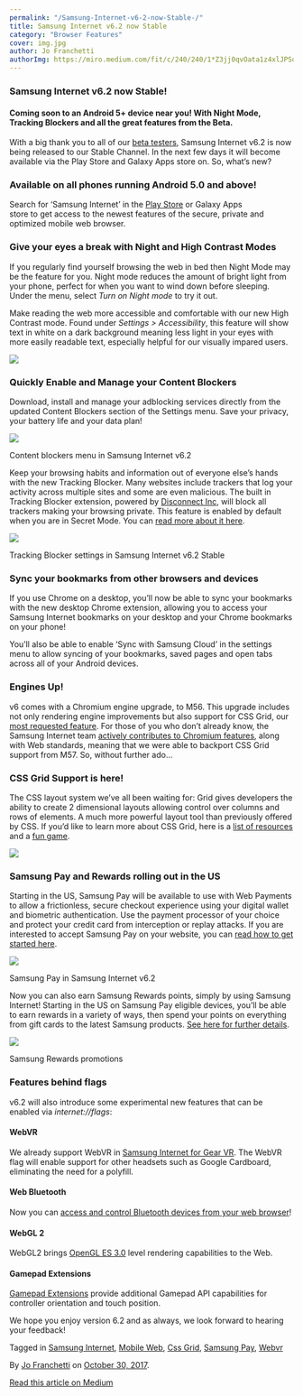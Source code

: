 ```yaml
---
permalink: "/Samsung-Internet-v6-2-now-Stable-/"
title: Samsung Internet v6.2 now Stable
category: "Browser Features"
cover: img.jpg
author: Jo Franchetti
authorImg: https://miro.medium.com/fit/c/240/240/1*Z3jj0qvOata1z4xlJPSqOA.jpeg
---
```


### Samsung Internet v6.2 now Stable!

#### Coming soon to an Android 5+ device near you! With Night Mode, Tracking Blockers and all the great features from the Beta.

With a big thank you to all of our [beta testers](https://medium.com/samsung-internet-dev/big-news-for-our-new-samsung-internet-beta-v6-2-6199b6743cb9), Samsung Internet v6.2 is now being released to our Stable Channel. In the next few days it will become available via the Play Store and Galaxy Apps store on. So, what’s new?

### Available on all phones running Android 5.0 and above!

Search for ‘Samsung Internet’ in the [Play Store](https://play.google.com/store/apps/details?id=com.sec.android.app.sbrowser) or Galaxy Apps  
store to get access to the newest features of the secure, private and optimized mobile web browser.

### Give your eyes a break with Night and High Contrast Modes

If you regularly find yourself browsing the web in bed then Night Mode may be the feature for you. Night mode reduces the amount of bright light from your phone, perfect for when you want to wind down before sleeping. Under the menu, select _Turn on Night mode_ to try it out.

Make reading the web more accessible and comfortable with our new High Contrast mode. Found under _Settings > Accessibility_, this feature will show text in white on a dark background meaning less light in your eyes with more easily readable text, especially helpful for our visually impared users.

![](https://cdn-images-1.medium.com/max/800/1*IXqZCs6Ot0NaO26a5VJh-Q.png)

### Quickly Enable and Manage your Content Blockers

Download, install and manage your adblocking services directly from the updated Content Blockers section of the Settings menu. Save your privacy, your battery life and your data plan!

![](https://cdn-images-1.medium.com/max/800/1*TlagA8jaF8wGWDhAfaad0Q.png)

Content blockers menu in Samsung Internet v6.2

Keep your browsing habits and information out of everyone else’s hands with the new Tracking Blocker. Many websites include trackers that log your activity across multiple sites and some are even malicious. The built in Tracking Blocker extension, powered by [Disconnect Inc](https://disconnect.me/), will block all trackers making your browsing private. This feature is enabled by default when you are in Secret Mode. You can [read more about it here](https://medium.com/samsung-internet-dev/introducing-our-new-tracking-blocker-powered-by-disconnect-c00f118c1151).

![](https://cdn-images-1.medium.com/max/800/1*V7Yb9vSqFY4kz0f17qpVBQ.png)

Tracking Blocker settings in Samsung Internet v6.2 Stable

### Sync your bookmarks from other browsers and devices

If you use Chrome on a desktop, you’ll now be able to sync your bookmarks with the new desktop Chrome extension, allowing you to access your Samsung Internet bookmarks on your desktop and your Chrome bookmarks on your phone!

You’ll also be able to enable ‘Sync with Samsung Cloud’ in the settings menu to allow syncing of your bookmarks, saved pages and open tabs across all of your Android devices.

### Engines Up!

v6 comes with a Chromium engine upgrade, to M56. This upgrade includes not only rendering engine improvements but also support for CSS Grid, our [most requested feature](https://storify.com/ThisIsJoFrank/cssgridsupport). For those of you who don’t already know, the Samsung Internet team [actively contributes to Chromium features](http://samsung.github.io/Chromium/), along with Web standards, meaning that we were able to backport CSS Grid support from M57. So, without further ado…

### CSS Grid Support is here!

The CSS layout system we’ve all been waiting for: Grid gives developers the ability to create 2 dimensional layouts allowing control over columns and rows of elements. A much more powerful layout tool than previously offered by CSS. If you’d like to learn more about CSS Grid, here is a [list of resources](http://jensimmons.com/post/feb-27-2017/learn-css-grid) and a [fun game](http://cssgridgarden.com/).

![](https://cdn-images-1.medium.com/max/800/1*BpXYM7o2HXmSJD9ClnRinQ.png)

### Samsung Pay and Rewards rolling out in the US

Starting in the US, Samsung Pay will be available to use with Web Payments to allow a frictionless, secure checkout experience using your digital wallet and biometric authentication. Use the payment processor of your choice and protect your credit card from interception or replay attacks. If you are interested to accept Samsung Pay on your website, you can [read how to get started here](https://medium.com/samsung-internet-dev/how-to-accept-samsung-pay-on-your-website-using-web-payments-c2fcd4d26c02).

![](https://cdn-images-1.medium.com/max/800/1*lGmITXn3xcb66o1qoXrntA.png)

Samsung Pay in Samsung Internet v6.2

Now you can also earn Samsung Rewards points, simply by using Samsung Internet! Starting in the US on Samsung Pay eligible devices, you’ll be able to earn rewards in a variety of ways, then spend your points on everything from gift cards to the latest Samsung products. [See here for further details](https://medium.com/samsung-internet-dev/us-users-can-get-rewarded-for-simply-using-samsung-internet-8bf4dabb244e).

![](https://cdn-images-1.medium.com/max/800/1*ICI5Uffi0PbJgGuZDXr3fw.png)

Samsung Rewards promotions

### Features behind flags

v6.2 will also introduce some experimental new features that can be enabled via _internet://flags_:

#### WebVR

We already support WebVR in [Samsung Internet for Gear VR](http://developer.samsung.com/internet#gearvr-overview). The WebVR flag will enable support for other headsets such as Google Cardboard, eliminating the need for a polyfill.

#### Web Bluetooth

Now you can [access and control Bluetooth devices from your web browser](https://peteroshaughnessy.com/posts/web-bluetooth-controlling-the-real-world/)!

#### WebGL 2

WebGL2 brings [OpenGL ES 3.0](https://en.wikipedia.org/wiki/OpenGL_ES#OpenGL_ES_3.0) level rendering capabilities to the Web.

#### Gamepad Extensions

[Gamepad Extensions](https://w3c.github.io/gamepad/extensions.html) provide additional Gamepad API capabilities for controller orientation and touch position.

We hope you enjoy version 6.2 and as always, we look forward to hearing your feedback!

Tagged in [Samsung Internet](https://medium.com/tag/samsung-internet), [Mobile Web](https://medium.com/tag/mobile-web), [Css Grid](https://medium.com/tag/css-grid), [Samsung Pay](https://medium.com/tag/samsung-pay), [Webvr](https://medium.com/tag/webvr)

By [Jo Franchetti](https://medium.com/@jofranchetti) on [October 30, 2017](https://medium.com/p/ab7f95ed8b4b).

[Read this article on Medium](https://medium.com/@jofranchetti/samsung-internet-v6-2-now-stable-ab7f95ed8b4b)
